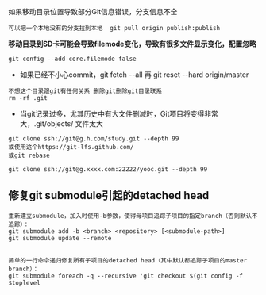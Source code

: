 如果移动目录位置导致部分Git信息错误，分支信息不全
```
可以把一个本地没有的分支拉到本地  git pull origin publish:publish
```

**移动目录到SD卡可能会导致filemode变化，导致有很多文件显示变化，配置忽略**
```
git config --add core.filemode false
```


- 如果已经不小心commit，git fetch --all 再 git reset --hard origin/master

```
不想这个目录跟git有任何关系 删除git删除git目录联系
rm -rf .git
```


* 当git记录过多，尤其历史中有大文件删减时，Git项目将变得非常大，.git/objects/ 文件太大

```
git clone ssh://git@g.h.com/study.git --depth 99
或使用这个https://git-lfs.github.com/
或git rebase

git clone ssh://git@g.xxxx.com:22222/yooc.git --depth 99
```


## 修复git submodule引起的detached head
```
重新建立submodule，加入时使用-b参数，使得母项目追踪子项目的指定branch（否则默认不追踪）：
git submodule add -b <branch> <repository> [<submodule-path>]
git submodule update --remote


简单的一行命令递归修复所有子项目的detached head（其中默认都追踪子项目的master branch）：
git submodule foreach -q --recursive 'git checkout $(git config -f $toplevel
```